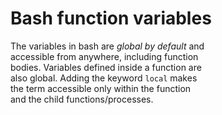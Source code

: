 # Bash function variables

The variables in bash are *global by default* and  
accessible from anywhere, including function  
bodies. Variables defined inside a function are  
also global. Adding the keyword `local` makes  
the term accessible only within the function  
and the child functions/processes.  
